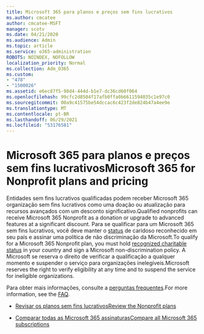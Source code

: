 ```yaml
---
title: Microsoft 365 para planos e preços sem fins lucrativos
ms.author: cmcatee
author: cmcatee-MSFT
manager: scotv
ms.date: 04/21/2020
ms.audience: Admin
ms.topic: article
ms.service: o365-administration
ROBOTS: NOINDEX, NOFOLLOW
localization_priority: Normal
ms.collection: Adm_O365
ms.custom:
- "478"
- "1500026"
ms.assetid: e6ec87f5-98d4-444d-b1e7-dc36cd60f064
ms.openlocfilehash: 99cfc2d8504f17afb0ffa0b6611594035c1e97c0
ms.sourcegitcommit: 00a9c41575be54dccac6c423f2de824b47a4ee9e
ms.translationtype: MT
ms.contentlocale: pt-BR
ms.lasthandoff: 06/29/2021
ms.locfileid: "53176581"
---
```

# <a name="microsoft-365-for-nonprofit-plans-and-pricing"></a><span data-ttu-id="3bccb-102">Microsoft 365 para planos e preços sem fins lucrativos</span><span class="sxs-lookup"><span data-stu-id="3bccb-102">Microsoft 365 for Nonprofit plans and pricing</span></span>

<span data-ttu-id="3bccb-103">Entidades sem fins lucrativos qualificadas podem receber Microsoft 365 organização sem fins lucrativos como uma doação ou atualização para recursos avançados com um desconto significativo.</span><span class="sxs-lookup"><span data-stu-id="3bccb-103">Qualified nonprofits can receive Microsoft 365 Nonprofit as a donation or upgrade to advanced features at a significant discount.</span></span> <span data-ttu-id="3bccb-104">Para se qualificar para um Microsoft 365 sem fins lucrativos, você deve manter o [status](https://go.microsoft.com/fwlink/p/?LinkID=330253) de caridoso reconhecido em seu país e assinar uma política de não discriminação da Microsoft.</span><span class="sxs-lookup"><span data-stu-id="3bccb-104">To qualify for a Microsoft 365 Nonprofit plan, you must hold [recognized charitable status](https://go.microsoft.com/fwlink/p/?LinkID=330253) in your country and sign a Microsoft non-discrimination policy.</span></span> <span data-ttu-id="3bccb-105">A Microsoft se reserva o direito de verificar a qualificação a qualquer momento e suspender o serviço para organizações inelegíveis.</span><span class="sxs-lookup"><span data-stu-id="3bccb-105">Microsoft reserves the right to verify eligibility at any time and to suspend the service for ineligible organizations.</span></span>
  
<span data-ttu-id="3bccb-106">Para obter mais informações, consulte a [perguntas frequentes](https://products.office.com/nonprofit/office-365-nonprofit).</span><span class="sxs-lookup"><span data-stu-id="3bccb-106">For more information, see the [FAQ](https://products.office.com/nonprofit/office-365-nonprofit).</span></span>
  
- [<span data-ttu-id="3bccb-107">Revisar os planos sem fins lucrativos</span><span class="sxs-lookup"><span data-stu-id="3bccb-107">Review the Nonprofit plans</span></span>](https://products.office.com/nonprofit/office-365-nonprofit-plans-and-pricing?tab=1)

- [<span data-ttu-id="3bccb-108">Comparar todas as Microsoft 365 assinaturas</span><span class="sxs-lookup"><span data-stu-id="3bccb-108">Compare all Microsoft 365 subscriptions</span></span>](https://products.office.com/business/compare-more-office-365-for-business-plans)